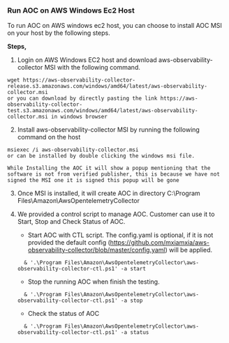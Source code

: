 ### Run AOC on AWS Windows Ec2 Host

To run AOC on AWS windows ec2 host, you can choose to install AOC MSI on your host by the following steps.

**Steps,**
1. Login on AWS Windows EC2 host and download aws-observability-collector MSI with the following command.
```
wget https://aws-observability-collector-release.s3.amazonaws.com/windows/amd64/latest/aws-observability-collector.msi
or you can download by directly pasting the link https://aws-observability-collector-test.s3.amazonaws.com/windows/amd64/latest/aws-observability-collector.msi in windows browser 
```
2. Install aws-observability-collector MSI by running the following command on the host
```
msiexec /i aws-observability-collector.msi
or can be installed by double clicking the windows msi file.
```
`While Installing the AOC it will show a popup mentioning that the software is not from verified publisher, this is because we have not signed the MSI one it is signed this popup will be gone`

3. Once MSI is installed, it will create AOC in directory C:\Program Files\Amazon\AwsOpentelemetryCollector

4. We provided a control script to manage AOC. Customer can use it to Start, Stop and Check Status of AOC.
    * Start AOC with CTL script. The config.yaml is optional, if it is not provided the default config (https://github.com/mxiamxia/aws-observability-collector/blob/master/config.yaml) will be applied.
    ```
      & '.\Program Files\Amazon\AwsOpentelemetryCollector\aws-observability-collector-ctl.ps1' -a start 
    ```
    * Stop the running AOC when finish the testing.
    ```
      & '.\Program Files\Amazon\AwsOpentelemetryCollector\aws-observability-collector-ctl.ps1' -a stop 

    ```
    * Check the status of AOC
    ```
      & '.\Program Files\Amazon\AwsOpentelemetryCollector\aws-observability-collector-ctl.ps1' -a status 
    ```
